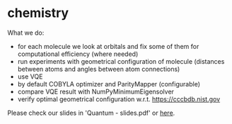 # chemistry

What we do:
- for each molecule we look at orbitals and fix some of them for computational efficiency (where needed)
- run experiments with geometrical configuration of molecule (distances between atoms and angles between atom connections)
- use VQE
- by default COBYLA optimizer and ParityMapper (configurable)
- compare VQE result with NumPyMinimumEigensolver
- verify optimal geometrical configuration w.r.t. https://cccbdb.nist.gov


Please check our slides in 'Quantum - slides.pdf' or [here](https://docs.google.com/presentation/d/1smrlVZoIDfwcGyHLm5yRWoHOyTCi82Xtp7_mtGR91B0/).
